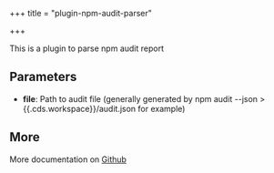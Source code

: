 +++
title = "plugin-npm-audit-parser"

+++

This is a plugin to parse npm audit report

## Parameters

* **file**: Path to audit file (generally generated by npm audit --json >{{.cds.workspace}}/audit.json for example)


## More

More documentation on [Github](https://github.com/ovh/cds/tree/master/contrib/grpcplugins/action/npm-audit-parser/README.md)


